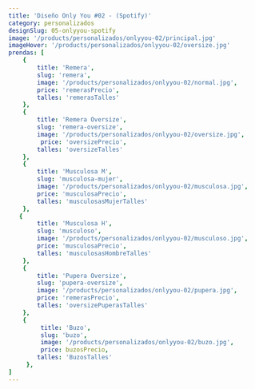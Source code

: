 ```yaml
---
title: 'Diseño Only You #02 - (Spotify)'
category: personalizados
designSlug: 05-onlyyou-spotify
image: '/products/personalizados/onlyyou-02/principal.jpg'
imageHover: '/products/personalizados/onlyyou-02/oversize.jpg'
prendas: [
    {   
        title: 'Remera',
        slug: 'remera',          
        image: '/products/personalizados/onlyyou-02/normal.jpg',
        price: 'remerasPrecio',
        talles: 'remerasTalles'
    },
    {
        title: 'Remera Oversize',
        slug: 'remera-oversize',
        image: '/products/personalizados/onlyyou-02/oversize.jpg',
         price: 'oversizePrecio',
        talles: 'oversizeTalles'
    },
    {
        title: 'Musculosa M',
        slug: 'musculosa-mujer',
        image: '/products/personalizados/onlyyou-02/musculosa.jpg',
        price: 'musculosaPrecio',
        talles: 'musculosasMujerTalles'
    },
   {
        title: 'Musculosa H',
        slug: 'musculoso',
        image: '/products/personalizados/onlyyou-02/musculoso.jpg',
        price: 'musculosaPrecio',
        talles: 'musculosasHombreTalles'
    },
    {
        title: 'Pupera Oversize',
        slug: 'pupera-oversize',
        image: '/products/personalizados/onlyyou-02/pupera.jpg',
        price: 'remerasPrecio',
        talles: 'oversizePuperasTalles'
    },
    {
         title: 'Buzo',
         slug: 'buzo',
         image: '/products/personalizados/onlyyou-02/buzo.jpg',
         price: buzosPrecio,
        talles: 'BuzosTalles'
     },
]
---
```


